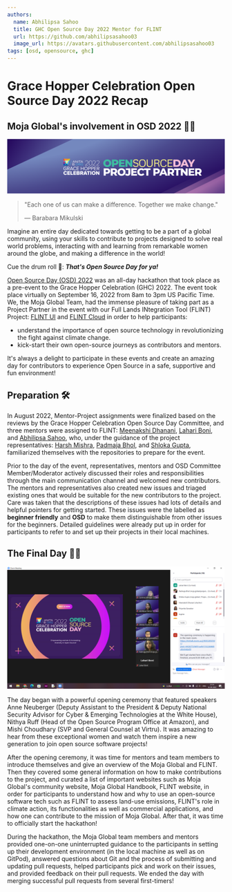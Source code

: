 ```yaml
---
authors:
  name: Abhilipsa Sahoo
  title: GHC Open Source Day 2022 Mentor for FLINT
  url: https://github.com/abhilipsasahoo03
  image_url: https://avatars.githubusercontent.com/abhilipsasahoo03
tags: [osd, opensource, ghc]
---
```


# Grace Hopper Celebration Open Source Day 2022 Recap
## Moja Global's involvement in OSD 2022 👭👭

![OSD Banner](../websiteData/img/OSD_banner_2022.png)

> "Each one of us can make a difference. Together we make change."
>
> — Barabara Mikulski

Imagine an entire day dedicated towards getting to be a part of a global community, using your skills to contribute to projects designed to solve real world problems, interacting with and learning from remarkable women around the globe, and making a difference in the world!

Cue the drum roll 🥁: **_That's Open Source Day for ya!_**

[Open Source Day (OSD) 2022](https://anitab-org.github.io/open-source-day/) was an all-day hackathon that took place as a pre-event to the Grace Hopper Celebration (GHC) 2022. The event took place virtually on September 16, 2022 from 8am to 3pm US Pacific Time. We, the Moja Global Team, had the immense pleasure of taking part as a Project Partner in the event with our Full Lands INtegration Tool (FLINT) Project: [FLINT UI](https://github.com/moja-global/FLINT-UI) and [FLINT Cloud](https://github.com/moja-global/FLINT.Cloud) in order to help participants:

- understand the importance of open source technology in revolutionizing the fight against climate change.
- kick-start their own open-source journeys as contributors and mentors.

It's always a delight to participate in these events and create an amazing day for contributors to experience Open Source in a safe, supportive and fun environment!

## Preparation 🛠️
In August 2022, Mentor-Project assignments were finalized based on the reviews by the Grace Hopper Celebration Open Source Day Committee, and three mentors were assigned to FLINT: [Meenakshi Dhanani](https://github.com/meenakshi-dhanani), [Lahari Boni](https://github.com/LahariBoni), and [Abhilipsa Sahoo](https://github.com/abhilipsasahoo03), who, under the guidance of the project representatives: [Harsh Mishra](https://github.com/HarshCasper), [Padmaja Bhol](https://github.com/padmajabhol), and [Shloka Gupta](https://github.com/chicken-biryani), familiarized themselves with the repositories to prepare for the event.

Prior to the day of the event, representatives, mentors and OSD Committee Member/Moderator actively discussed their roles and responsibilities through the main communication channel and welcomed new contributors. The mentors and representatives also created new issues and triaged existing ones that would be suitable for the new contributors to the project. Care was taken that the descriptions of these issues had lots of details and helpful pointers for getting started. These issues were the labelled as **beginner friendly** and **OSD** to make them distinguishable from other issues for the beginners. Detailed guidelines were already put up in order for participants to refer to and set up their projects in their local machines.

## The Final Day 🎉🎊
![OSD Group Picture](../websiteData/img/OSDGroupPic1.png)

The day began with a powerful opening ceremony that featured speakers Anne Neuberger (Deputy Assistant to the President & Deputy National Security Advisor for Cyber & Emerging Technologies at the White House), Nithya Ruff (Head of the Open Source Program Office at Amazon), and Mishi Choudhary (SVP and General Counsel at Virtru). It was amazing to hear from these exceptional women and watch them inspire a new generation to join open source software projects!

After the opening ceremony, it was time for mentors and team members to introduce themselves and give an overview of the Moja Global and FLINT. Then they covered some general information on how to make contributions to the project, and curated a list of important websites such as Moja Global's community website, Moja Global Handbook, FLINT website, in order for participants to understand how and why to use an open-source software tech such as FLINT to assess land-use emissions, FLINT's role in climate action, its functionalities as well as commercial applications, and how one can contribute to the mission of Moja Global. After that, it was time to officially start the hackathon!

During the hackathon, the Moja Global team members and mentors provided one-on-one uninterrupted guidance to the participants in setting up their development environment (in the local machine as well as on GitPod), answered questions about Git and the process of submitting and updating pull requests, helped participants pick and work on their issues, and provided feedback on their pull requests. We ended the day with merging successful pull requests from several first-timers!
